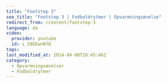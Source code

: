 ```yaml
---
title: "Footstep 3"
seo_title: "Footstep 3 | Fodboldrytmer | Opvarmningsøvelse"
redirect_from: /content/footstep-3
language: da
video:
  provider: youtube
  id: i_S8GEwnN7Q
tags:
last_modified_at: 2014-04-08T10:45:46Z
category:
  - Opvarmningsøvelser
  - Fodboldrytmer
---
```

